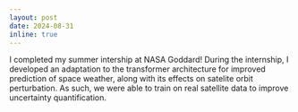 ```yaml
---
layout: post
date: 2024-08-31
inline: true
---
```


I completed my summer intership at NASA Goddard! During the internship, I developed an adaptation to the transformer architecture for improved prediction of space weather, along with its effects on satelite orbit perturbation. As such, we were able to train on real satellite data to improve uncertainty quantification.
